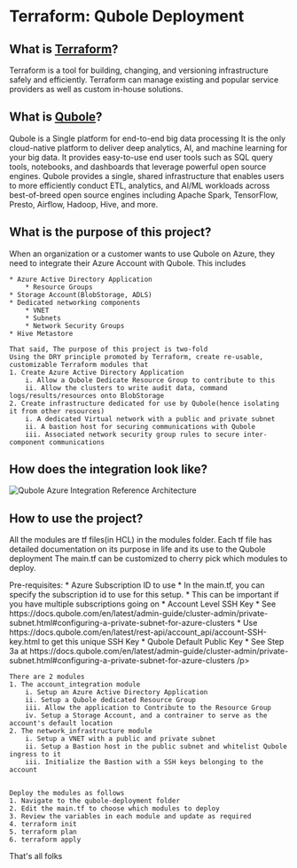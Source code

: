 # Terraform: Qubole Deployment 

<h2>What is <a href="https://www.terraform.io/">Terraform</a>?</h2>
<p>
    Terraform is a tool for building, changing, and versioning infrastructure safely and efficiently. 
    Terraform can manage existing and popular service providers as well as custom in-house solutions.
</p>

<h2>What is <a href="https://www.qubole.com/">Qubole</a>?</h2>
<p>
    Qubole is a Single platform for end-to-end big data processing
    It is the only cloud-native platform to deliver deep analytics, AI, and machine learning for your big data. 
    It provides easy-to-use end user tools such as SQL query tools, notebooks, and dashboards that leverage powerful open source engines. 
    Qubole provides a single, shared infrastructure that enables users to more efficiently conduct ETL, analytics, and AI/ML workloads 
    across best-of-breed open source engines including Apache Spark, TensorFlow, Presto, Airflow, Hadoop, Hive, and more.
</p>

<h2>What is the purpose of this project?</h2>
<p>
    When an organization or a customer wants to use Qubole on Azure, they need to integrate their Azure Account with Qubole. This includes
    
    * Azure Active Directory Application
        * Resource Groups
    * Storage Account(BlobStorage, ADLS)
    * Dedicated networking components
        * VNET
        * Subnets
        * Network Security Groups   
    * Hive Metastore
    
    That said, The purpose of this project is two-fold
    Using the DRY principle promoted by Terraform, create re-usable, customizable Terraform modules that
    1. Create Azure Active Directory Application 
        i. Allow a Qubole Dedicate Resource Group to contribute to this
        ii. Allow the clusters to write audit data, command logs/results/resources onto BlobStorage
    2. Create infrastructure dedicated for use by Qubole(hence isolating it from other resources)
        i. A dedicated Virtual network with a public and private subnet
        ii. A bastion host for securing communications with Qubole
        iii. Associated network security group rules to secure inter-component communications
</p>       

<h2>How does the integration look like?</h2>
<p>
    <img src="./readme_files/qubole_azure_integration.png" title="Qubole Azure Integration Reference Architecture">
</p>

<h2>How to use the project?</h2>
<p>
    All the modules are tf files(in HCL) in the modules folder. Each tf file has detailed documentation on its purpose in life and its use to the Qubole deployment
    The main.tf can be customized to cherry pick which modules to deploy.
</p>

<p>
    Pre-requisites:
        * Azure Subscription ID to use
            * In the main.tf, you can specify the subscription id to use for this setup.
            * This can be important if you have multiple subscriptions going on
        * Account Level SSH Key
            * See https://docs.qubole.com/en/latest/admin-guide/cluster-admin/private-subnet.html#configuring-a-private-subnet-for-azure-clusters
            * Use https://docs.qubole.com/en/latest/rest-api/account_api/account-SSH-key.html to get this unique SSH Key
        * Qubole Default Public Key
            * See Step 3a at https://docs.qubole.com/en/latest/admin-guide/cluster-admin/private-subnet.html#configuring-a-private-subnet-for-azure-clusters
/p>

    There are 2 modules
    1. The account_integration module
        i. Setup an Azure Active Directory Application
        ii. Setup a Qubole dedicated Resource Group
        iii. Allow the application to Contribute to the Resource Group
        iv. Setup a Storage Account, and a contrainer to serve as the account's default location
    2. The network_infrastructure module
        i. Setup a VNET with a public and private subnet
        ii. Setup a Bastion host in the public subnet and whitelist Qubole ingress to it
        iii. Initialize the Bastion with a SSH keys belonging to the account
       

    Deploy the modules as follows
    1. Navigate to the qubole-deployment folder
    2. Edit the main.tf to choose which modules to deploy
    3. Review the variables in each module and update as required
    4. terraform init
    5. terraform plan
    6. terraform apply


<p>That's all folks</p>